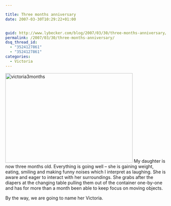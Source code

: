 ```yaml
---

title: Three months anniversary
date: 2007-03-30T10:29:22+01:00


guid: http://www.lybecker.com/blog/2007/03/30/three-months-anniversary/
permalink: /2007/03/30/three-months-anniversary/
dsq_thread_id:
  - "3524127861"
  - "3524127861"
categories:
  - Victoria
---
```

<img loading="lazy" class="aligncenter size-full wp-image-246" title="victoria3months" src="http://www.lybecker.com/blog/wp-content/uploads/victoria3months.jpg" alt="victoria3months" width="400" height="281" /> My daughter is now three months old. Everything is going well &#8211; she is gaining weight, eating, smiling and making funny noises which I interpret as laughing. She is aware and eager to interact with her surroundings. She grabs after the diapers at the changing table pulling them out of the container one-by-one and has for more than a month been able to keep focus on
moving objects.

By the way, we are going to name her Victoria.
